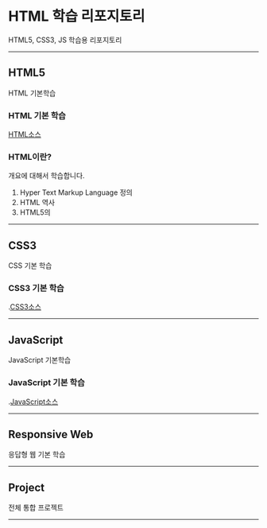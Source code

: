 # HTML 학습 리포지토리
HTML5, CSS3, JS 학습용 리포지토리

------------------

## HTML5
HTML 기본학습

### HTML 기본 학습
[HTML소스](https://github.com/ieyeppo/StudyHtml/blob/main/01_HTML/index.html)

### HTML이란?
개요에 대해서 학습합니다.
1. Hyper Text Markup Language 정의
2. HTML 역사
3. HTML5의 

--------------------------

## CSS3
CSS 기본 학습

### CSS3 기본 학습
.[CSS3소스](https://github.com/ieyeppo/StudyHtml/tree/main/02_CSS)

------------------

## JavaScript
JavaScript 기본학습

### JavaScript 기본 학습
.[JavaScript소스](https://github.com/ieyeppo/StudyHtml/tree/main/03_JavaScript)

------------------

## Responsive Web
응답형 웹 기본 학습

------------------

## Project
전체 통합 프로젝트

----------------

